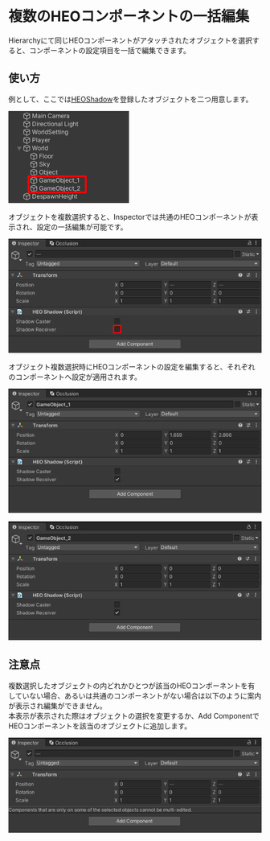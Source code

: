 # 複数のHEOコンポーネントの一括編集

Hierarchyにて同じHEOコンポーネントがアタッチされたオブジェクトを選択すると、コンポーネントの設定項目を一括で編集できます。

## 使い方

例として、ここでは[HEOShadow](../HEOComponents/HEOShadow.md)を登録したオブジェクトを二つ用意します。

![MultiSelect_1](img/MultiSelect_1.jpg)

オブジェクトを複数選択すると、Inspectorでは共通のHEOコンポーネントが表示され、設定の一括編集が可能です。

![MultiSelect_2](img/MultiSelect_2.jpg)

オブジェクト複数選択時にHEOコンポーネントの設定を編集すると、それぞれのコンポーネントへ設定が適用されます。

![MultiSelect_3](img/MultiSelect_3.jpg)

![MultiSelect_4](img/MultiSelect_4.jpg)

## 注意点

複数選択したオブジェクトの内どれかひとつが該当のHEOコンポーネントを有していない場合、あるいは共通のコンポーネントがない場合は以下のように案内が表示され編集ができません。<br>
本表示が表示された際はオブジェクトの選択を変更するか、Add ComponentでHEOコンポーネントを該当のオブジェクトに追加します。

![MultiSelect_5](img/MultiSelect_5.jpg)